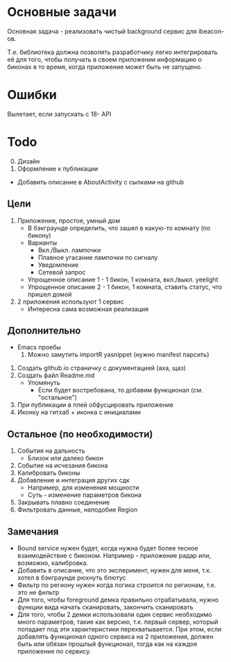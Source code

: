 Основные задачи
===============

Основная задача - реализовать чистый background сервис для ibeacon-ов.

Т.е. библиотека должна позволять разработчику легко интегрировать её для того, чтобы получать в своем приложении информацию о биконах в то время, когда приложение может быть не запущено.

Ошибки
======

Вылетает, если запускать с 18- API

Todo
====

0. Дизайн
1. Оформление к публикации
  * Добавить описание в AboutActivity с сылками на github

Цели
----

1. Приложение, простое, умный дом
   * В бэкграунде определить, что зашел в какую-то комнату (по бикону)
   * Варианты
     * Вкл./Выкл. лампочки
     * Плавное угасание лампочки по сигналу
     * Уведомление
     * Сетевой запрос
   * Упрощенное описание 1 - 1 бикон, 1 комната, вкл./выкл. yeelight
   * Упрощенное описание 2 - 1 бикон, 1 комната, ставить статус, что пришел домой
2. 2 приложения используют 1 сервис
   * Интересна сама возможная реализация

Дополнительно
-------------

* Emacs проебы
  1. Можно замутить importR yasnippet (нужно manifest парсить)

1. Создать github.io страничку с документацией (аха, щаз)
2. Создать файл Readme.md
   * Упомянуть
     * Если будет востребована, то добавим функционал (см. "остальное")
3. При публикации в плей обфусцировать приложение
4. Иконку на гитхаб + иконка с инициалами

Остальное (по необходимости)
----------------------------

1. События на дальность
   * Близок или далеко бикон
2. Событие на исчезания бикона
3. Калибровать биконы
4. Добавление и интеграция других сдк
   * Например, для изменения мощности
   * Суть - изменение параметров бикона
5. Закрывать плавно соединение
6. Фильтровать данные, наподобие Region

Замечания
---------

* Bound service нужен будет, когда нужна будет более тесное взаимодействие с биконом. Например - приложение радар или, возможно, калибровка.
* Добавить в описание, что это эксперимент, нужен для меня, т.к. хотел в бэкграунде рюхнуть блютус
* Фильтр по региону нужен когда логика строится по регионам, т.е. это не фильтр
* Для того, чтобы foreground демка правильно отрабатывала, нужно функции вида начать сканировать, закончить сканировать
* Для того, чтобы 2 демки использовали один сервис необходимо много параметров, такие как версию, т.к. первый сервер, который попадает под эти характеристики перехватывается. При этом, если добавлять функционал одного сервиса на 2 приложения, должен быть или обязан прошлый функционал, тогда как на каждое приложение по сервису.
